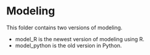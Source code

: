 # Modeling
This folder contains two versions of modeling. 
- model_R is the newest version of modeling using R. 
- model_python is the old version in Python.
